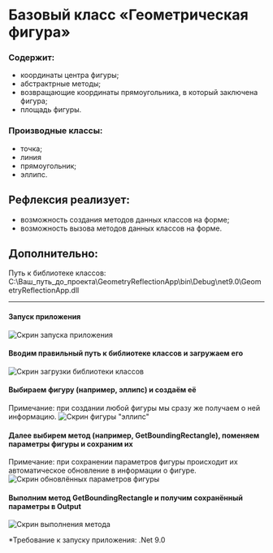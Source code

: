 # Базовый класс «Геометрическая фигура»
### Содержит:  
- координаты центра фигуры;
- абстрактрные методы;
- возвращающие координаты прямоугольника, в который заключена фигура;
- площадь фигуры.
### Производные классы:
- точка;
- линия
- прямоугольник;
- эллипс.
## Рефлексия реализует:
- возможность создания методов данных классов на форме;
- возможность вызова методов данных классов на форме.
## Дополнительно:
Путь к библиотеке классов: C:\Ваш_путь_до_проекта\GeometryReflectionApp\bin\Debug\net9.0\GeometryReflectionApp.dll

---
#### Запуск приложения
![Скрин запуска приложения](https://github.com/user-attachments/assets/564716cc-e66f-49c9-8487-d60284a32461)

#### Вводим правильный путь к библиотеке классов и загружаем его
![Скрин загрузки библиотеки классов](https://github.com/user-attachments/assets/a247471a-0a5c-4c47-8ae9-0f94b9cfb629)

#### Выбираем фигуру (например, эллипс) и создаём её
Примечание: при создании любой фигуры мы сразу же получаем о ней информацию.
![Скрин фигуры "эллипс"](https://github.com/user-attachments/assets/2b0332ab-f222-49f2-bacc-dfd0ab903c69)

#### Далее выбирем метод (например, GetBoundingRectangle), поменяем параметры фигуры и сохраним их
Примечание: при сохранении параметров фигуры происходит их автоматическое обновление в информации о фигуре.
![Скрин обновлённых параметров фигуры](https://github.com/user-attachments/assets/7a55e2a8-4daa-4315-9d44-23874582d367)

#### Выполним метод GetBoundingRectangle и получим сохранённый параметры в Output
![Скрин выполнения метода](https://github.com/user-attachments/assets/df940495-688f-4d12-a7a8-2ac8aefac355)

*Требование к запуску приложения: .Net 9.0
